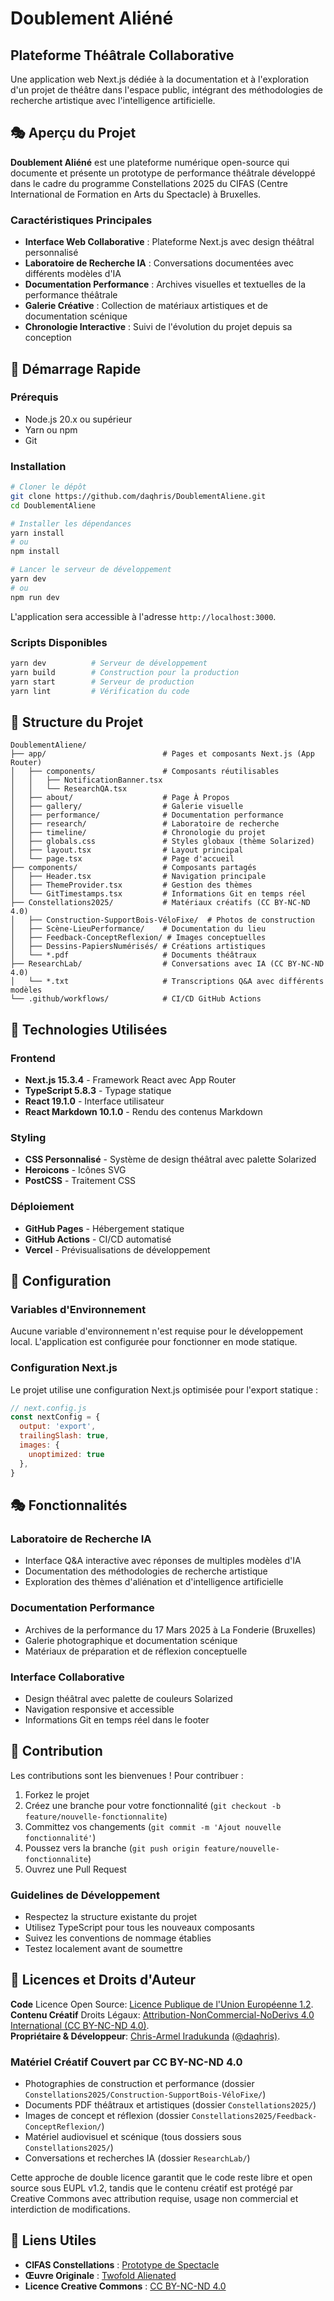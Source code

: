 # Doublement Aliéné
## Plateforme Théâtrale Collaborative

Une application web Next.js dédiée à la documentation et à l'exploration d'un projet de théâtre dans l'espace public, intégrant des méthodologies de recherche artistique avec l'intelligence artificielle.

## 🎭 Aperçu du Projet

**Doublement Aliéné** est une plateforme numérique open-source qui documente et présente un prototype de performance théâtrale développé dans le cadre du programme Constellations 2025 du CIFAS (Centre International de Formation en Arts du Spectacle) à Bruxelles.

### Caractéristiques Principales

- **Interface Web Collaborative** : Plateforme Next.js avec design théâtral personnalisé
- **Laboratoire de Recherche IA** : Conversations documentées avec différents modèles d'IA
- **Documentation Performance** : Archives visuelles et textuelles de la performance théâtrale
- **Galerie Créative** : Collection de matériaux artistiques et de documentation scénique
- **Chronologie Interactive** : Suivi de l'évolution du projet depuis sa conception

## 🚀 Démarrage Rapide

### Prérequis

- Node.js 20.x ou supérieur
- Yarn ou npm
- Git

### Installation

```bash
# Cloner le dépôt
git clone https://github.com/daqhris/DoublementAliene.git
cd DoublementAliene

# Installer les dépendances
yarn install
# ou
npm install

# Lancer le serveur de développement
yarn dev
# ou
npm run dev
```

L'application sera accessible à l'adresse `http://localhost:3000`.

### Scripts Disponibles

```bash
yarn dev          # Serveur de développement
yarn build        # Construction pour la production
yarn start        # Serveur de production
yarn lint         # Vérification du code
```

## 📁 Structure du Projet

```
DoublementAliene/
├── app/                          # Pages et composants Next.js (App Router)
│   ├── components/               # Composants réutilisables
│   │   ├── NotificationBanner.tsx
│   │   └── ResearchQA.tsx
│   ├── about/                    # Page À Propos
│   ├── gallery/                  # Galerie visuelle
│   ├── performance/              # Documentation performance
│   ├── research/                 # Laboratoire de recherche
│   ├── timeline/                 # Chronologie du projet
│   ├── globals.css               # Styles globaux (thème Solarized)
│   ├── layout.tsx                # Layout principal
│   └── page.tsx                  # Page d'accueil
├── components/                   # Composants partagés
│   ├── Header.tsx                # Navigation principale
│   ├── ThemeProvider.tsx         # Gestion des thèmes
│   └── GitTimestamps.tsx         # Informations Git en temps réel
├── Constellations2025/           # Matériaux créatifs (CC BY-NC-ND 4.0)
│   ├── Construction-SupportBois-VéloFixe/  # Photos de construction
│   ├── Scène-LieuPerformance/    # Documentation du lieu
│   ├── Feedback-ConceptReflexion/ # Images conceptuelles
│   ├── Dessins-PapiersNumérisés/ # Créations artistiques
│   └── *.pdf                     # Documents théâtraux
├── ResearchLab/                  # Conversations avec IA (CC BY-NC-ND 4.0)
│   └── *.txt                     # Transcriptions Q&A avec différents modèles
└── .github/workflows/            # CI/CD GitHub Actions
```

## 🎨 Technologies Utilisées

### Frontend
- **Next.js 15.3.4** - Framework React avec App Router
- **TypeScript 5.8.3** - Typage statique
- **React 19.1.0** - Interface utilisateur
- **React Markdown 10.1.0** - Rendu des contenus Markdown

### Styling
- **CSS Personnalisé** - Système de design théâtral avec palette Solarized
- **Heroicons** - Icônes SVG
- **PostCSS** - Traitement CSS

### Déploiement
- **GitHub Pages** - Hébergement statique
- **GitHub Actions** - CI/CD automatisé
- **Vercel** - Prévisualisations de développement

## 🔧 Configuration

### Variables d'Environnement

Aucune variable d'environnement n'est requise pour le développement local. L'application est configurée pour fonctionner en mode statique.

### Configuration Next.js

Le projet utilise une configuration Next.js optimisée pour l'export statique :

```javascript
// next.config.js
const nextConfig = {
  output: 'export',
  trailingSlash: true,
  images: {
    unoptimized: true
  },
}
```

## 🎭 Fonctionnalités

### Laboratoire de Recherche IA
- Interface Q&A interactive avec réponses de multiples modèles d'IA
- Documentation des méthodologies de recherche artistique
- Exploration des thèmes d'aliénation et d'intelligence artificielle

### Documentation Performance
- Archives de la performance du 17 Mars 2025 à La Fonderie (Bruxelles)
- Galerie photographique et documentation scénique
- Matériaux de préparation et de réflexion conceptuelle

### Interface Collaborative
- Design théâtral avec palette de couleurs Solarized
- Navigation responsive et accessible
- Informations Git en temps réel dans le footer

## 🤝 Contribution

Les contributions sont les bienvenues ! Pour contribuer :

1. Forkez le projet
2. Créez une branche pour votre fonctionnalité (`git checkout -b feature/nouvelle-fonctionnalite`)
3. Committez vos changements (`git commit -m 'Ajout nouvelle fonctionnalité'`)
4. Poussez vers la branche (`git push origin feature/nouvelle-fonctionnalite`)
5. Ouvrez une Pull Request

### Guidelines de Développement
- Respectez la structure existante du projet
- Utilisez TypeScript pour tous les nouveaux composants
- Suivez les conventions de nommage établies
- Testez localement avant de soumettre  

## 📄 Licences et Droits d'Auteur

**Code** Licence Open Source: [Licence Publique de l'Union Européenne 1.2](https://raw.githubusercontent.com/daqhris/DoublementAliene/main/LICENSE).    
**Contenu Créatif** Droits Légaux: [Attribution-NonCommercial-NoDerivs 4.0 International (CC BY-NC-ND 4.0)](https://creativecommons.org/licenses/by-nc-nd/4.0/deed.fr).  
**Propriétaire & Développeur**: [Chris-Armel Iradukunda](https://daqhris.com) [(@daqhris)](https://github.com/daqhris).

### Matériel Créatif Couvert par CC BY-NC-ND 4.0
- Photographies de construction et performance (dossier `Constellations2025/Construction-SupportBois-VéloFixe/`)
- Documents PDF théâtraux et artistiques (dossier `Constellations2025/`)
- Images de concept et réflexion (dossier `Constellations2025/Feedback-ConceptReflexion/`)
- Matériel audiovisuel et scénique (tous dossiers sous `Constellations2025/`)
- Conversations et recherches IA (dossier `ResearchLab/`)

Cette approche de double licence garantit que le code reste libre et open source sous EUPL v1.2, tandis que le contenu créatif est protégé par Creative Commons avec attribution requise, usage non commercial et interdiction de modifications.

## 🔗 Liens Utiles

- **CIFAS Constellations** : [Prototype de Spectacle](https://cifas.be/fr/event/2025/constellations-2025/constellations-2025.html)
- **Œuvre Originale** : [Twofold Alienated](https://app.manifold.xyz/txt/twofold-alienated)
- **Licence Creative Commons** : [CC BY-NC-ND 4.0](./CC-LICENSE.md)      
